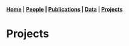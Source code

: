 **[Home](index.html) | [People](people.html) | [Publications](publications.html) | [Data](data.html) | [Projects](projects.html)**

# Projects
